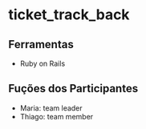 # ticket_track_back

## Ferramentas
- Ruby on Rails

## Fuções dos Participantes
- Maria: team leader
- Thiago: team member
